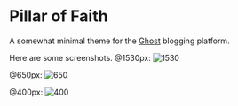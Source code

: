 # Pillar of Faith

A somewhat minimal theme for the [Ghost](http://ghost.org) blogging platform.

Here are some screenshots.
@1530px:
![1530](http://i.imgur.com/i0gSk4g.png "Shot at 1530")

@650px:
![650](http://i.imgur.com/TOVjwgL.png "Shot at 650")

@400px:
![400](http://i.imgur.com/pTCyD10.png "Shot at 400")
